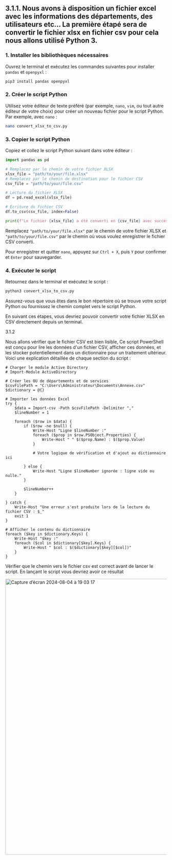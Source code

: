 ## 3.1.1. Nous avons à disposition un fichier excel avec les informations des départements, des utilisateurs etc... La première étapé sera de convertir le fichier xlsx en fichier csv pour cela nous allons utilisé Python 3.

### 1. Installer les bibliothèques nécessaires

Ouvrez le terminal et exécutez les commandes suivantes pour installer `pandas` et `openpyxl` :

```bash
pip3 install pandas openpyxl
```

### 2. Créer le script Python

Utilisez votre éditeur de texte préféré (par exemple, `nano`, `vim`, ou tout autre éditeur de votre choix) pour créer un nouveau fichier pour le script Python. Par exemple, avec `nano` :

```bash
nano convert_xlsx_to_csv.py
```

### 3. Copier le script Python

Copiez et collez le script Python suivant dans votre éditeur :

```python
import pandas as pd

# Remplacez par le chemin de votre fichier XLSX
xlsx_file = "path/to/your/file.xlsx"
# Remplacez par le chemin de destination pour le fichier CSV
csv_file = "path/to/your/file.csv"

# Lecture du fichier XLSX
df = pd.read_excel(xlsx_file)

# Écriture du fichier CSV
df.to_csv(csv_file, index=False)

print(f"Le fichier {xlsx_file} a été converti en {csv_file} avec succès.")
```

Remplacez `"path/to/your/file.xlsx"` par le chemin de votre fichier XLSX et `"path/to/your/file.csv"` par le chemin où vous voulez enregistrer le fichier CSV converti.

Pour enregistrer et quitter `nano`, appuyez sur `Ctrl + X`, puis `Y` pour confirmer et `Enter` pour sauvegarder.

### 4. Exécuter le script

Retournez dans le terminal et exécutez le script :

```bash
python3 convert_xlsx_to_csv.py
```

Assurez-vous que vous êtes dans le bon répertoire où se trouve votre script Python ou fournissez le chemin complet vers le script Python.

En suivant ces étapes, vous devriez pouvoir convertir votre fichier XLSX en CSV directement depuis un terminal.

3.1.2

Nous allons vérifier que le fichier CSV est bien lisible, Ce script PowerShell est conçu pour lire les données d'un fichier CSV, afficher ces données, et les stocker potentiellement dans un dictionnaire pour un traitement ultérieur. Voici une explication détaillée de chaque section du script :

```
# Charger le module Active Directory
# Import-Module ActiveDirectory

# Créer les OU de départements et de services
$csvFilePath = "C:\Users\Administrateur\Documents\Annexe.csv"
$dictionary = @{}

# Importer les données Excel
try {
    $data = Import-csv -Path $csvFilePath -Delimiter ","
    $lineNumber = 1

    foreach ($row in $data) {
        if ($row -ne $null) {
            Write-Host "Ligne $lineNumber :"
            foreach ($prop in $row.PSObject.Properties) {
                Write-Host " " $($prop.Name) : $($prop.Value)
            }

            # Votre logique de vérification et d'ajout au dictionnaire ici

        } else {
            Write-Host "Ligne $lineNumber ignorée : ligne vide ou nulle."
        }

        $lineNumber++
    }

} catch {
    Write-Host "Une erreur s'est produite lors de la lecture du fichier CSV : $_"
    exit 1
}

# Afficher le contenu du dictionnaire
foreach ($key in $dictionary.Keys) {
    Write-Host "$key :"
    foreach ($col in $dictionary[$key].Keys) {
        Write-Host " $col : $($dictionary[$key][$col])"
    }
}
```

Vérifier que le chemin vers le fichier csv est correct avant de lancer le script. En lançant le script vous devriez avoir ce résultat 

<img width="858" alt="Capture d’écran 2024-08-04 à 19 03 17" src="https://github.com/user-attachments/assets/2c896dfc-7bb5-4794-995e-8f936a274a03">

